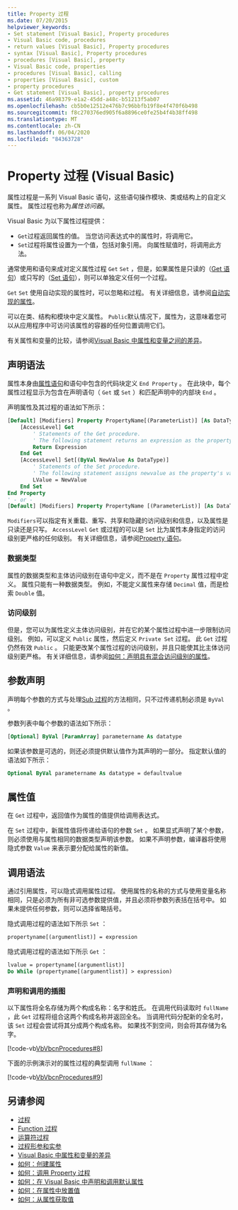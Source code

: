 ```yaml
---
title: Property 过程
ms.date: 07/20/2015
helpviewer_keywords:
- Set statement [Visual Basic], Property procedures
- Visual Basic code, procedures
- return values [Visual Basic], Property procedures
- syntax [Visual Basic], Property procedures
- procedures [Visual Basic], property
- Visual Basic code, properties
- procedures [Visual Basic], calling
- properties [Visual Basic], custom
- property procedures
- Get statement [Visual Basic], property procedures
ms.assetid: 46a98379-e1a2-45dd-a48c-b51213f5ab07
ms.openlocfilehash: cb5b0e12512e476b7c96bbfb19f8e4f470f6b498
ms.sourcegitcommit: f8c270376ed905f6a8896ce0fe25b4f4b38ff498
ms.translationtype: MT
ms.contentlocale: zh-CN
ms.lasthandoff: 06/04/2020
ms.locfileid: "84363728"
---
```

# <a name="property-procedures-visual-basic"></a>Property 过程 (Visual Basic)

属性过程是一系列 Visual Basic 语句，这些语句操作模块、类或结构上的自定义属性。 属性过程也称为*属性访问器*。

Visual Basic 为以下属性过程提供：

- `Get`过程返回属性的值。 当您访问表达式中的属性时，将调用它。
- `Set`过程将属性设置为一个值，包括对象引用。 向属性赋值时，将调用此方法。

通常使用和语句来成对定义属性过程 `Get` `Set` ，但是，如果属性是只读的（[Get 语句](../../../language-reference/statements/get-statement.md)）或只写的（[Set 语句](../../../language-reference/statements/set-statement.md)），则可以单独定义任何一个过程。

`Get` `Set` 使用自动实现的属性时，可以忽略和过程。 有关详细信息，请参阅[自动实现的属性](./auto-implemented-properties.md)。

可以在类、结构和模块中定义属性。 `Public`默认情况下，属性为，这意味着您可以从应用程序中可访问该属性的容器的任何位置调用它们。

有关属性和变量的比较，请参阅[Visual Basic 中属性和变量之间的差异](differences-between-properties-and-variables.md)。

## <a name="declaration-syntax"></a>声明语法

属性本身由[属性语句](../../../language-reference/statements/property-statement.md)和语句中包含的代码块定义 `End Property` 。 在此块中，每个属性过程显示为包含在声明语句（ `Get` 或 `Set` ）和匹配声明中的内部块 `End` 。

声明属性及其过程的语法如下所示：

```vb
[Default] [Modifiers] Property PropertyName[(ParameterList)] [As DataType]
    [AccessLevel] Get
        ' Statements of the Get procedure.
        ' The following statement returns an expression as the property's value.
        Return Expression
    End Get
    [AccessLevel] Set[(ByVal NewValue As DataType)]
        ' Statements of the Set procedure.
        ' The following statement assigns newvalue as the property's value.
        LValue = NewValue
    End Set
End Property
' - or -
[Default] [Modifiers] Property PropertyName [(ParameterList)] [As DataType]
```

`Modifiers`可以指定有关重载、重写、共享和隐藏的访问级别和信息，以及属性是只读还是只写。 `AccessLevel` `Get` 或过程的可以是 `Set` 比为属性本身指定的访问级别更严格的任何级别。 有关详细信息，请参阅[Property 语句](../../../language-reference/statements/property-statement.md)。

### <a name="data-type"></a>数据类型

属性的数据类型和主体访问级别在语句中定义，而不是在 `Property` 属性过程中定义。 属性只能有一种数据类型。 例如，不能定义属性来存储 `Decimal` 值，而是检索 `Double` 值。

### <a name="access-level"></a>访问级别

但是，您可以为属性定义主体访问级别，并在它的某个属性过程中进一步限制访问级别。 例如，可以定义 `Public` 属性，然后定义 `Private Set` 过程。 此 `Get` 过程仍然有效 `Public` 。 只能更改某个属性过程的访问级别，并且只能使其比主体访问级别更严格。 有关详细信息，请参阅[如何：声明具有混合访问级别的属性](how-to-declare-a-property-with-mixed-access-levels.md)。

## <a name="parameter-declaration"></a>参数声明

声明每个参数的方式与处理[Sub 过程](sub-procedures.md)的方法相同，只不过传递机制必须是 `ByVal` 。

参数列表中每个参数的语法如下所示：

```vb
[Optional] ByVal [ParamArray] parametername As datatype
```

如果该参数是可选的，则还必须提供默认值作为其声明的一部分。 指定默认值的语法如下所示：

```vb
Optional ByVal parametername As datatype = defaultvalue
```

## <a name="property-value"></a>属性值

在 `Get` 过程中，返回值作为属性的值提供给调用表达式。

在 `Set` 过程中，新属性值将传递给语句的参数 `Set` 。 如果显式声明了某个参数，则必须使用与属性相同的数据类型声明该参数。 如果不声明参数，编译器将使用隐式参数 `Value` 来表示要分配给属性的新值。

## <a name="calling-syntax"></a>调用语法

通过引用属性，可以隐式调用属性过程。 使用属性的名称的方式与使用变量名称相同，只是必须为所有非可选参数提供值，并且必须将参数列表括在括号中。 如果未提供任何参数，则可以选择省略括号。

隐式调用过程的语法如下所示 `Set` ：

```vb
propertyname[(argumentlist)] = expression
```

隐式调用过程的语法如下所示 `Get` ：

```vb
lvalue = propertyname[(argumentlist)]
Do While (propertyname[(argumentlist)] > expression)
```

### <a name="illustration-of-declaration-and-call"></a>声明和调用的插图

以下属性将全名存储为两个构成名称：名字和姓氏。 在调用代码读取时 `fullName` ，此 `Get` 过程将组合这两个构成名称并返回全名。 当调用代码分配新的全名时，该 `Set` 过程会尝试将其分成两个构成名称。 如果找不到空间，则会将其存储为名字。

[!code-vb[VbVbcnProcedures#8](~/samples/snippets/visualbasic/VS_Snippets_VBCSharp/VbVbcnProcedures/VB/Class1.vb#8)]

下面的示例演示对的属性过程的典型调用 `fullName` ：

[!code-vb[VbVbcnProcedures#9](~/samples/snippets/visualbasic/VS_Snippets_VBCSharp/VbVbcnProcedures/VB/Class1.vb#9)]

## <a name="see-also"></a>另请参阅

- [过程](index.md)
- [Function 过程](function-procedures.md)
- [运算符过程](operator-procedures.md)
- [过程形参和实参](procedure-parameters-and-arguments.md)
- [Visual Basic 中属性和变量的差异](differences-between-properties-and-variables.md)
- [如何：创建属性](how-to-create-a-property.md)
- [如何：调用 Property 过程](how-to-call-a-property-procedure.md)
- [如何：在 Visual Basic 中声明和调用默认属性](how-to-declare-and-call-a-default-property.md)
- [如何：在属性中放置值](how-to-put-a-value-in-a-property.md)
- [如何：从属性获取值](how-to-get-a-value-from-a-property.md)
